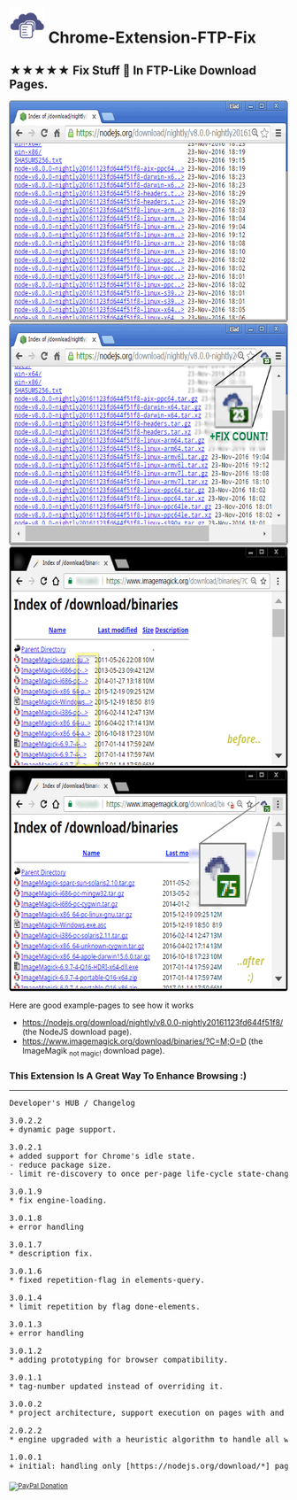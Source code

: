 <h1> <img src="resources/icon.png" height="64" width="64"/> Chrome-Extension-FTP-Fix</h1>

<h2>★★★★★ Fix Stuff 🔧︎ In FTP-Like Download Pages.</h2>

<img width="640" height="400" alt="" src="resources/screenshot_1.png"/>
<img width="640" height="400" alt="" src="resources/screenshot_2.png"/>
<img width="640" height="400" alt="" src="resources/screenshot_3.png"/>
<img width="640" height="400" alt="" src="resources/screenshot_4.png"/>

Here are good example-pages to see how it works
 - <a href="https://nodejs.org/download/nightly/v8.0.0-nightly20161123fd644f51f8/" target="_blank">https://nodejs.org/download/nightly/v8.0.0-nightly20161123fd644f51f8/</a> (the NodeJS download page).
 - <a href="https://www.imagemagick.org/download/binaries/?C=M;O=D" target="_blank">https://www.imagemagick.org/download/binaries/?C=M;O=D</a> (the ImageMagik <sub>not magic!</sub> download page).

<h3>This Extension Is A Great Way To Enhance Browsing :)</h3>

<hr/>

<pre>
Developer's HUB / Changelog

3.0.2.2
+ dynamic page support.

3.0.2.1
+ added support for Chrome's idle state.
- reduce package size.
- limit re-discovery to once per-page life-cycle state-change (load/ready).

3.0.1.9
* fix engine-loading.

3.0.1.8
+ error handling

3.0.1.7
* description fix.

3.0.1.6
* fixed repetition-flag in elements-query.

3.0.1.4
* limit repetition by flag done-elements.

3.0.1.3
+ error handling

3.0.1.2
* adding prototyping for browser compatibility.

3.0.1.1
* tag-number updated instead of overriding it.

3.0.0.2
* project architecture, support execution on pages with and without JavaScript support, no code-duplication using the scope of the chrome-extension.

2.0.2.2
* engine upgraded with a heuristic algorithm to handle all websites.

1.0.0.1
+ initial: handling only [https://nodejs.org/download/*] pages as proof of concept.
</pre>

<sub><a target="_blank" href="https://paypal.me/e1adkarak0" rel="nofollow"><img src="https://www.paypalobjects.com/webstatic/mktg/Logo/pp-logo-100px.png" width="60" height="16" border="0" alt="PayPal Donation"></a></sub>